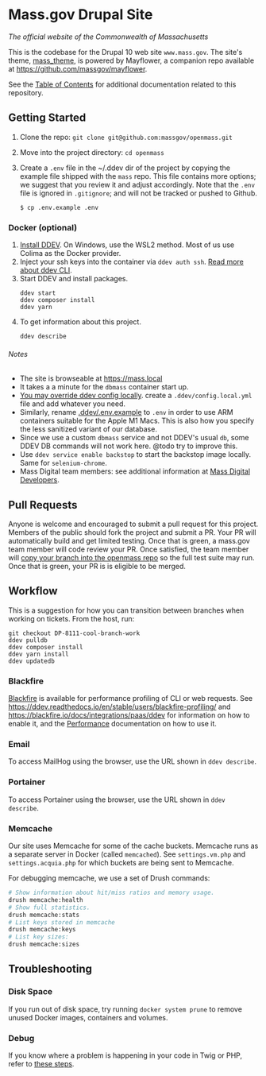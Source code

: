 # Mass.gov Drupal Site

_The official website of the Commonwealth of Massachusetts_

This is the codebase for the Drupal 10 web site `www.mass.gov`. The site's theme, [mass_theme](https://github.com/massgov/openmass/blob/develop/docroot/themes/custom/mass_theme/README.md), is powered by Mayflower, a companion repo available at https://github.com/massgov/mayflower.

See the [Table of Contents](/docs/README.md) for additional documentation related to this repository.

## Getting Started

1. Clone the repo: `git clone git@github.com:massgov/openmass.git`

1. Move into the project directory: `cd openmass`

1. Create a `.env` file in the ~/.ddev dir of the project by copying the example file shipped with the `mass` repo. This file contains more options; we suggest that you review it and adjust accordingly. Note that the `.env` file is ignored in `.gitignore`; and will not be tracked or pushed to Github.
    ```
    $ cp .env.example .env
    ```

### Docker (optional)

1. [Install DDEV](https://ddev.readthedocs.io/en/stable/). On Windows, use the WSL2 method. Most of us use Colima as the Docker provider.
1. Inject your ssh keys into the container via `ddev auth ssh`. [Read more about ddev CLI](https://ddev.readthedocs.io/en/stable/users/cli-usage/).
1. Start DDEV and install packages.
    ```
    ddev start
    ddev composer install
    ddev yarn
    ```
1. To get information about this project.
    ```
    ddev describe
    ```

###### Notes
- The site is browseable at https://mass.local
- It takes a a minute for the `dbmass` container start up.
- [You may override ddev config locally](https://ddev.readthedocs.io/en/stable/users/extend/config_yaml/). create a `.ddev/config.local.yml` file and add whatever you need.
- Similarly, rename [.ddev/.env.example](https://github.com/massgov/openmass/blob/develop/.ddev/.env.example) to `.env` in order to use ARM containers suitable for the Apple M1 Macs. This is also how you specify the less sanitized variant of our database.
- Since we use a custom `dbmass` service and not DDEV's usual `db`, some DDEV DB commands will not work here. @todo try to improve this.
- Use `ddev service enable backstop` to start the backstop image locally. Same for `selenium-chrome`.
- Mass Digital team members: see additional information at [Mass Digital Developers](https://github.com/massgov/massgov-internal-docs/blob/master/development-massgov-team.md).

## Pull Requests
Anyone is welcome and encouraged to submit a pull request for this project. Members of the public should fork the project and submit a PR. Your PR will automatically build and get limited testing. Once that is green, a mass.gov team member will code review your PR. Once satisfied, the team member will [copy your branch into the openmass repo](scripts/git-push-fork-to-upstream-branch) so the full test suite may run. Once that is green, your PR is is eligible to be merged.


## Workflow

This is a suggestion for how you can transition between branches when working on tickets. From the host, run:

```
git checkout DP-8111-cool-branch-work
ddev pulldb
ddev composer install
ddev yarn install
ddev updatedb
```

### Blackfire

[Blackfire](http://blackfire.io/) is available for performance profiling of CLI or web requests. See https://ddev.readthedocs.io/en/stable/users/blackfire-profiling/ and https://blackfire.io/docs/integrations/paas/ddev for information on how to enable it, and the [Performance](https://github.com/massgov/openmass/blob/develop/docs/performance.md#blackfire) documentation on how to use it.

### Email

To access MailHog using the browser, use the URL shown in `ddev describe`.

### Portainer

To access Portainer using the browser, use the URL shown in `ddev describe`.

### Memcache

Our site uses Memcache for some of the cache buckets. Memcache runs as a separate server in Docker (called `memcached`). See `settings.vm.php` and `settings.acquia.php` for which buckets are being sent to Memcache.

For debugging memcache, we use a set of Drush commands:

```bash
# Show information about hit/miss ratios and memory usage.
drush memcache:health
# Show full statistics.
drush memcache:stats
# List keys stored in memcache
drush memcache:keys
# List key sizes:
drush memcache:sizes
```
## Troubleshooting

### Disk Space

If you run out of disk space, try running `docker system prune` to remove unused Docker images, containers and volumes.

### Debug

If you know where a problem is happening in your code in Twig or PHP, refer to [these steps](./docs/drupal_debug.md).
